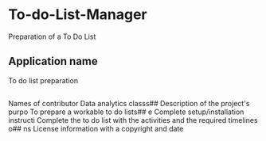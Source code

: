# To-do-List-Manager
Preparation of a To Do List
## Application name
To do list preparation## 
Names of contributor
Data analytics classs## 
Description of the project's purpo
To prepare a workable to do lists## e
Complete setup/installation instructi
Complete the to do list with the activities and the required timelines  o## ns
License information with a copyright and 
date